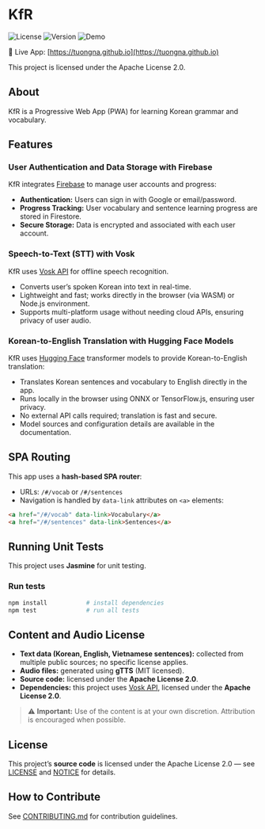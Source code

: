 # KfR

![License](https://img.shields.io/badge/license-Apache%202.0-blue.svg)
![Version](https://img.shields.io/badge/version-0.0.1-lightgrey.svg)
![Demo](https://img.shields.io/badge/demo-live-brightgreen)

🔗 Live App: [https://tuongna.github.io](https://tuongna.github.io)

This project is licensed under the Apache License 2.0.

## About

KfR is a Progressive Web App (PWA) for learning Korean grammar and vocabulary.

## Features

### User Authentication and Data Storage with Firebase

KfR integrates [Firebase](https://firebase.google.com/) to manage user accounts and progress:

- **Authentication:** Users can sign in with Google or email/password.
- **Progress Tracking:** User vocabulary and sentence learning progress are stored in Firestore.
- **Secure Storage:** Data is encrypted and associated with each user account.

### Speech-to-Text (STT) with Vosk

KfR uses [Vosk API](https://github.com/alphacep/vosk-api) for offline speech recognition.

- Converts user’s spoken Korean into text in real-time.
- Lightweight and fast; works directly in the browser (via WASM) or Node.js environment.
- Supports multi-platform usage without needing cloud APIs, ensuring privacy of user audio.

### Korean-to-English Translation with Hugging Face Models

KfR uses [Hugging Face](https://huggingface.co/) transformer models to provide Korean-to-English translation:

- Translates Korean sentences and vocabulary to English directly in the app.
- Runs locally in the browser using ONNX or TensorFlow.js, ensuring user privacy.
- No external API calls required; translation is fast and secure.
- Model sources and configuration details are available in the documentation.

## SPA Routing

This app uses a **hash-based SPA router**:

- URLs: `/#/vocab` or `/#/sentences`
- Navigation is handled by `data-link` attributes on `<a>` elements:

```html
<a href="/#/vocab" data-link>Vocabulary</a>
<a href="/#/sentences" data-link>Sentences</a>
```

## Running Unit Tests

This project uses **Jasmine** for unit testing.

### Run tests

```bash
npm install           # install dependencies
npm test              # run all tests
```

## Content and Audio License

- **Text data (Korean, English, Vietnamese sentences):** collected from multiple public sources; no specific license applies.
- **Audio files:** generated using **gTTS** (MIT licensed).
- **Source code:** licensed under the **Apache License 2.0**.
- **Dependencies:** this project uses [Vosk API](https://github.com/alphacep/vosk-api), licensed under the **Apache License 2.0**.

> ⚠ **Important:** Use of the content is at your own discretion. Attribution is encouraged when possible.

## License

This project’s **source code** is licensed under the Apache License 2.0 — see [LICENSE](LICENSE) and [NOTICE](NOTICE) for details.

## How to Contribute

See [CONTRIBUTING.md](CONTRIBUTING.md) for contribution guidelines.
